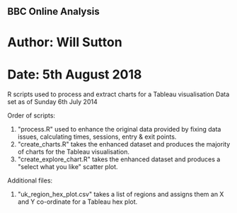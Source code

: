 ## BBC Online Analysis
# Author: Will Sutton
# Date: 5th August 2018

R scripts used to process and extract charts for a Tableau visualisation 
Data set as of Sunday 6th July 2014

Order of scripts:
1. "process.R" used to enhance the original data provided by fixing data issues, calculating times, sessions, entry & exit points.
2. "create_charts.R" takes the enhanced dataset and produces the majority of charts for the Tableau visualisation. 
3. "create_explore_chart.R" takes the enhanced dataset and produces a "select what you like" scatter plot.

Additional files:
1. "uk_region_hex_plot.csv" takes a list of regions and assigns them an X and Y co-ordinate for a Tableau hex plot.
